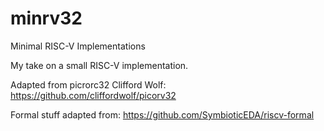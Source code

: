 # minrv32
Minimal RISC-V Implementations

My take on a small RISC-V implementation.

Adapted from picrorc32 Clifford Wolf:  https://github.com/cliffordwolf/picorv32

Formal stuff adapted from: https://github.com/SymbioticEDA/riscv-formal

